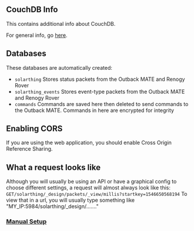 ## CouchDB Info
This contains additional info about CouchDB.

For general info, go [here](couchdb_setup.md).

## Databases
These databases are automatically created:
* `solarthing` Stores status packets from the Outback MATE and Renogy Rover
* `solarthing_events` Stores event-type packets from the Outback MATE and Renogy Rover
* `commands` Commands are saved here then deleted to send commands to the Outback MATE. Commands in here are encrypted for integrity


## Enabling CORS
If you are using the web application, you should enable Cross Origin Reference Sharing.

## What a request looks like
Although you will usually be using an API or have a graphical config to choose
different settings, a request will almost always look like this:
```GET/solarthing/_design/packets/_view/millis?startkey=1546650568194```
To view that in a url, you will usually type something like 
"MY_IP:5984/solarthing/_design/......."

### [Manual Setup](./couchdb_manual_setup.md)
